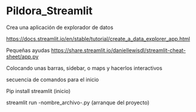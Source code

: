 # Pildora_Streamlit

Crea una aplicación de explorador de datos

https://docs.streamlit.io/en/stable/tutorial/create_a_data_explorer_app.html

Pequeñas ayudas
https://share.streamlit.io/daniellewisdl/streamlit-cheat-sheet/app.py

Colocando unas barras, sidebar, o maps y hacerlos interactivos

secuencia de comandos para el inicio

 Pip install streamlit (inicio)


streamlit run  -nombre_archivo-.py (arranque del proyecto)
